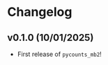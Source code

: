 # Changelog

<!--next-version-placeholder-->

## v0.1.0 (10/01/2025)

- First release of `pycounts_mb2`!